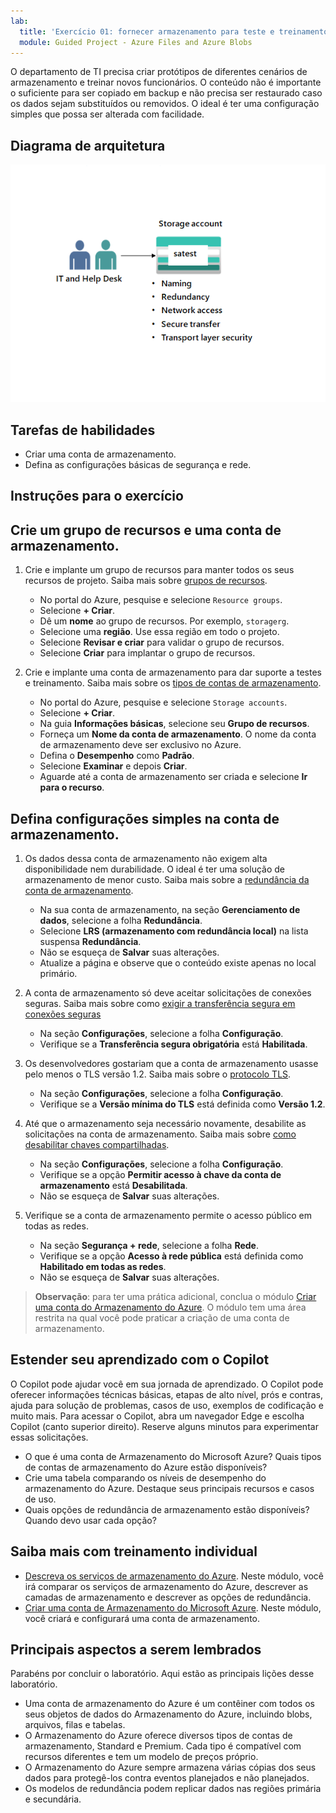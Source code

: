 ```yaml
---
lab:
  title: 'Exercício 01: fornecer armazenamento para teste e treinamento do departamento de TI'
  module: Guided Project - Azure Files and Azure Blobs
---
```


O departamento de TI precisa criar protótipos de diferentes cenários de armazenamento e treinar novos funcionários. O conteúdo não é importante o suficiente para ser copiado em backup e não precisa ser restaurado caso os dados sejam substituídos ou removidos. O ideal é ter uma configuração simples que possa ser alterada com facilidade.

## Diagrama de arquitetura
![Diagrama com uma conta de armazenamento](../Media/task-1.png)

## Tarefas de habilidades
- Criar uma conta de armazenamento. 
- Defina as configurações básicas de segurança e rede. 

## Instruções para o exercício

## Crie um grupo de recursos e uma conta de armazenamento.

1. Crie e implante um grupo de recursos para manter todos os seus recursos de projeto. Saiba mais sobre [grupos de recursos](https://learn.microsoft.com/azure/azure-resource-manager/management/manage-resource-groups-portal).
    - No portal do Azure, pesquise e selecione `Resource groups`.
    - Selecione **+ Criar**.
    - Dê um **nome** ao grupo de recursos. Por exemplo, `storagerg`.
    - Selecione uma **região**. Use essa região em todo o projeto. 
    - Selecione **Revisar e criar** para validar o grupo de recursos.
    - Selecione **Criar** para implantar o grupo de recursos.

1. Crie e implante uma conta de armazenamento para dar suporte a testes e treinamento. Saiba mais sobre os [tipos de contas de armazenamento](https://learn.microsoft.com/azure/storage/common/storage-account-overview#types-of-storage-accounts).
    - No portal do Azure, pesquise e selecione `Storage accounts`. 
    - Selecione **+ Criar**.
    - Na guia **Informações básicas**, selecione seu **Grupo de recursos**.
    - Forneça um **Nome da conta de armazenamento**. O nome da conta de armazenamento deve ser exclusivo no Azure. 
    - Defina o **Desempenho** como **Padrão**. 
    - Selecione **Examinar** e depois **Criar**. 
    - Aguarde até a conta de armazenamento ser criada e selecione **Ir para o recurso**.  

## Defina configurações simples na conta de armazenamento.

1. Os dados dessa conta de armazenamento não exigem alta disponibilidade nem durabilidade. O ideal é ter uma solução de armazenamento de menor custo. Saiba mais sobre a [redundância da conta de armazenamento](https://learn.microsoft.com/azure/storage/common/storage-redundancy#locally-redundant-storage).
    - Na sua conta de armazenamento, na seção **Gerenciamento de dados**, selecione a folha **Redundância**.
    - Selecione **LRS (armazenamento com redundância local)** na lista suspensa **Redundância**. 
    - Não se esqueça de **Salvar** suas alterações. 
    - Atualize a página e observe que o conteúdo existe apenas no local primário. 

1. A conta de armazenamento só deve aceitar solicitações de conexões seguras. Saiba mais sobre como [exigir a transferência segura em conexões seguras](https://learn.microsoft.com/azure/storage/common/storage-require-secure-transfer)
    - Na seção **Configurações**, selecione a folha **Configuração**.
    - Verifique se a **Transferência segura obrigatória** está **Habilitada**. 

1. Os desenvolvedores gostariam que a conta de armazenamento usasse pelo menos o TLS versão 1.2. Saiba mais sobre o [protocolo TLS](https://learn.microsoft.com//azure/storage/common/transport-layer-security-configure-minimum-version?tabs=portal).
    - Na seção **Configurações**, selecione a folha **Configuração**.
    - Verifique se a **Versão mínima do TLS** está definida como **Versão 1.2**.  


1. Até que o armazenamento seja necessário novamente, desabilite as solicitações na conta de armazenamento. Saiba mais sobre [como desabilitar chaves compartilhadas](https://learn.microsoft.com/azure/storage/common/shared-key-authorization-prevent?tabs=portal#disable-shared-key-authorization).
    - Na seção **Configurações**, selecione a folha **Configuração**.
    - Verifique se a opção **Permitir acesso à chave da conta de armazenamento** está **Desabilitada**.
    - Não se esqueça de **Salvar** suas alterações. 

1. Verifique se a conta de armazenamento permite o acesso público em todas as redes.  
    - Na seção **Segurança + rede**, selecione a folha **Rede**.
    - Verifique se a opção **Acesso à rede pública** está definida como **Habilitado em todas as redes**.
    - Não se esqueça de **Salvar** suas alterações. 

>**Observação**: para ter uma prática adicional, conclua o módulo [Criar uma conta do Armazenamento do Azure](https://learn.microsoft.com/training/modules/create-azure-storage-account/). O módulo tem uma área restrita na qual você pode praticar a criação de uma conta de armazenamento.

## Estender seu aprendizado com o Copilot

O Copilot pode ajudar você em sua jornada de aprendizado. O Copilot pode oferecer informações técnicas básicas, etapas de alto nível, prós e contras, ajuda para solução de problemas, casos de uso, exemplos de codificação e muito mais. Para acessar o Copilot, abra um navegador Edge e escolha Copilot (canto superior direito). Reserve alguns minutos para experimentar essas solicitações.
+ O que é uma conta de Armazenamento do Microsoft Azure? Quais tipos de contas de armazenamento do Azure estão disponíveis?
+ Crie uma tabela comparando os níveis de desempenho do armazenamento do Azure. Destaque seus principais recursos e casos de uso. 
+ Quais opções de redundância de armazenamento estão disponíveis? Quando devo usar cada opção?

## Saiba mais com treinamento individual

+ [Descreva os serviços de armazenamento do Azure](https://learn.microsoft.com/training/modules/describe-azure-storage-services/). Neste módulo, você irá comparar os serviços de armazenamento do Azure, descrever as camadas de armazenamento e descrever as opções de redundância.
+ [Criar uma conta de Armazenamento do Microsoft Azure](https://learn.microsoft.com/training/modules/create-azure-storage-account/). Neste módulo, você criará e configurará uma conta de armazenamento. 

## Principais aspectos a serem lembrados

Parabéns por concluir o laboratório. Aqui estão as principais lições desse laboratório. 
+ Uma conta de armazenamento do Azure é um contêiner com todos os seus objetos de dados do Armazenamento do Azure, incluindo blobs, arquivos, filas e tabelas.
+ O Armazenamento do Azure oferece diversos tipos de contas de armazenamento, Standard e Premium. Cada tipo é compatível com recursos diferentes e tem um modelo de preços próprio.
+ O Armazenamento do Azure sempre armazena várias cópias dos seus dados para protegê-los contra eventos planejados e não planejados.
+ Os modelos de redundância podem replicar dados nas regiões primária e secundária. 
